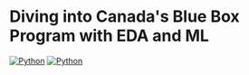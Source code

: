 # Diving into Canada's Blue Box Program with EDA and ML
[![Python](https://img.shields.io/badge/Python-3.7-blue.svg)](https://www.python.org/)
[![Python](https://img.shields.io/badge/Python-3.7-blue.svg)](https://www.python.org/)

